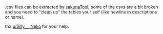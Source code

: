.csv files can be extracted by [sakunaTool](https://github.com/LinkOFF7/sakunaTool), 
some of the csvs are a bit broken and you need to "clean up" the tables your self (like newline in descriptions or name).  

thx [u/Silly___Neko](https://www.reddit.com/user/Silly___Neko) for your help.